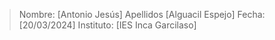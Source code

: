 > Nombre: [Antonio Jesús]
> Apellidos [Alguacil Espejo]
> Fecha: [20/03/2024]
> Instituto: [IES Inca Garcilaso]
 
